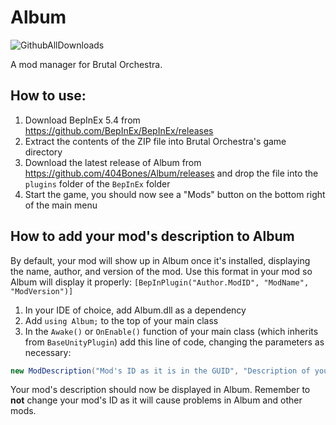 # Album
![GithubAllDownloads](https://img.shields.io/github/downloads/404Bones/Album/total)

A mod manager for Brutal Orchestra.

## How to use:
1. Download BepInEx 5.4 from https://github.com/BepInEx/BepInEx/releases
2. Extract the contents of the ZIP file into Brutal Orchestra's game directory
3. Download the latest release of Album from https://github.com/404Bones/Album/releases and drop the file into the `plugins` folder of the `BepInEx` folder
4. Start the game, you should now see a "Mods" button on the bottom right of the main menu

## How to add your mod's description to Album
By default, your mod will show up in Album once it's installed, displaying the name, author, and version of the mod.
Use this format in your mod so Album will display it properly: ``[BepInPlugin("Author.ModID", "ModName", "ModVersion")]``

1. In your IDE of choice, add Album.dll as a dependency
2. Add `using Album;` to the top of your main class
3. In the `Awake()` or `OnEnable()` function of your main class (which inherits from `BaseUnityPlugin`) add this line of code,
 changing the parameters as necessary: 

```C#
new ModDescription("Mod's ID as it is in the GUID", "Description of your mod")
```
Your mod's description should now be displayed in Album. Remember to **not** change your mod's ID as it will cause problems in Album and other mods.
